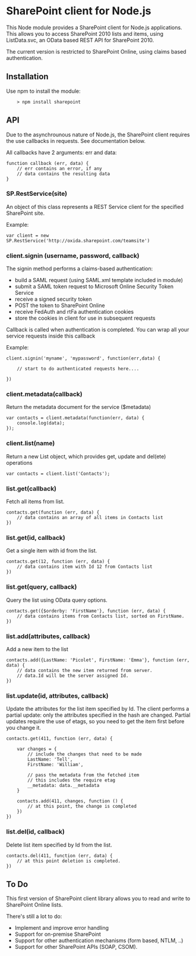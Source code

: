 # SharePoint client for Node.js
This Node module provides a SharePoint client for Node.js applications. This allows you to access SharePoint 2010 lists and items, using ListData.svc, an OData based REST API for SharePoint 2010. 

The current version is restricted to SharePoint Online, using claims based authentication.

## Installation

Use npm to install the module:

````
    > npm install sharepoint
````

## API

Due to the asynchrounous nature of Node.js, the SharePoint client requires the use callbacks in requests. See documentation below.

All callbacks have 2 arguments: err and data:

````
function callback (err, data) {
	// err contains an error, if any
	// data contains the resulting data
} 
````


### SP.RestService(site)
An object of this class represents a REST Service client for the specified SharePoint site.

Example:

````
var client = new SP.RestService('http://oxida.sharepoint.com/teamsite')
````

### client.signin (username, password, callback)
The signin method performs a claims-based authentication:

- build a SAML request (using SAML.xml template included in module)
- submit a SAML token request to Microsoft Online Security Token Service
- receive a signed security token
- POST the token to SharePoint Online
- receive FedAuth and rtFa authentication cookies 
- store the cookies in client for use in subsequent requests 

Callback is called when authentication is completed. You can wrap all your service requests inside this callback

Example:

````
client.signin('myname', 'mypassword', function(err,data) {

	// start to do authenticated requests here....

})
````


### client.metadata(callback)
Return the metadata document for the service ($metadata)

````
var contacts = client.metadata(function(err, data) {
	console.log(data);
});
````


### client.list(name)
Return a new List object, which provides get, update and del(ete) operations

````
var contacts = client.list('Contacts');
````

### list.get(callback)
Fetch all items from list.

````
contacts.get(function (err, data) {
	// data contains an array of all items in Contacts list
})
````

### list.get(id, callback)
Get a single item with id from the list.

````
contacts.get(12, function (err, data) {
	// data contains item with Id 12 from Contacts list
})
````

### list.get(query, callback)
Query the list using OData query options.

````
contacts.get({$orderby: 'FirstName'}, function (err, data) {
	// data contains items from Contacts list, sorted on FirstName.
})
````

### list.add(attributes, callback)
Add a new item to the list 

````
contacts.add({LastName: 'Picolet', FirstName: 'Emma'}, function (err, data) {
	// data contains the new item returned from server.
	// data.Id will be the server assigned Id.
})
````

### list.update(id, attributes, callback)
Update the attributes for the list item specified by Id. The client performs a partial update: only the attributes specified in the hash are changed. Partial updates require the use of etags, so you need to get the item first before you change it.

````
contacts.get(411, function (err, data) {

	var changes = {
		// include the changes that need to be made
		LastName: 'Tell',
		FirstName: 'William',

		// pass the metadata from the fetched item
		// this includes the require etag
		__metadata: data.__metadata
	}

	contacts.add(411, changes, function () {
		// at this point, the change is completed
	})        
})

````

### list.del(id, callback)
Delete list item specified by Id from the list. 

````
contacts.del(411, function (err, data) {
	// at this point deletion is completed.
})

````


## To Do

This first version of SharePoint client library allows you to read and write to SharePoint Online lists. 

There's still a lot to do:

- Implement and improve error handling
- Support for on-premise SharePoint
- Support for other authentication mechanisms (form based, NTLM, ..)
- Support for other SharePoint APIs (SOAP, CSOM).

